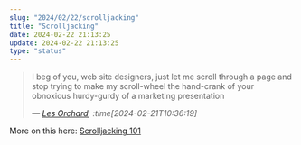 ```yaml
---
slug: "2024/02/22/scrolljacking"
title: "Scrolljacking"
date: 2024-02-22 21:13:25
update: 2024-02-22 21:13:25
type: "status"
---
```


> I beg of you, web site designers, just let me scroll through a page and stop trying to make my scroll-wheel the hand-crank of your obnoxious hurdy-gurdy of a marketing presentation
>
> <cite>&mdash; [Les Orchard](https://hackers.town/@lmorchard/111970561546029173), :time[2024-02-21T10:36:19]</cite>

More on this here: [Scrolljacking 101](https://www.nngroup.com/articles/scrolljacking-101/)
